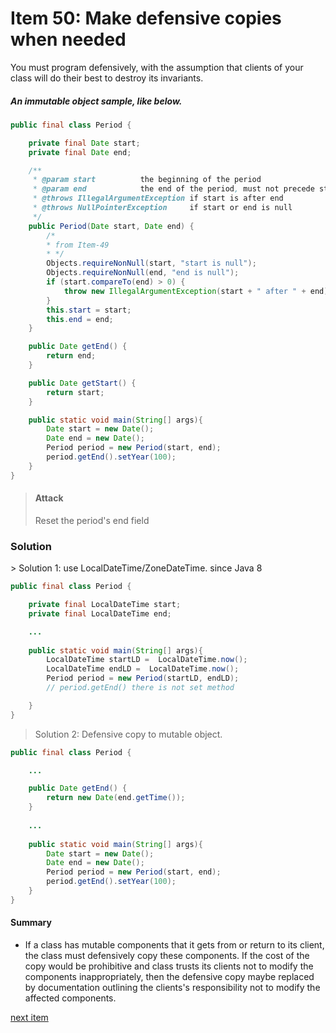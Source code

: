# Item 50: Make defensive copies when needed
You must program defensively, with the assumption that clients of your class will do their best to destroy its invariants.

##### An immutable object sample, like below.
```java
public final class Period {

    private final Date start;
    private final Date end;

    /**
     * @param start          the beginning of the period
     * @param end            the end of the period, must not precede start
     * @throws IllegalArgumentException if start is after end
     * @throws NullPointerException     if start or end is null
     */
    public Period(Date start, Date end) {
        /*
        * from Item-49
        * */
        Objects.requireNonNull(start, "start is null");
        Objects.requireNonNull(end, "end is null");
        if (start.compareTo(end) > 0) {
            throw new IllegalArgumentException(start + " after " + end);
        }
        this.start = start;
        this.end = end;
    }

    public Date getEnd() {
        return end;
    }

    public Date getStart() {
        return start;
    }

    public static void main(String[] args){
        Date start = new Date();
        Date end = new Date();
        Period period = new Period(start, end);
        period.getEnd().setYear(100);
    }
}
```

> <h4>Attack</h4>
> Reset the period's end field

<h3>Solution </h3>
> Solution 1: use LocalDateTime/ZoneDateTime. since Java 8

```java
public final class Period {

    private final LocalDateTime start;
    private final LocalDateTime end;

    ...
    
    public static void main(String[] args){
        LocalDateTime startLD =  LocalDateTime.now();
        LocalDateTime endLD =  LocalDateTime.now();
        Period period = new Period(startLD, endLD);
        // period.getEnd() there is not set method

    }
}
```

> Solution 2: Defensive copy to mutable object.

```java
public final class Period {

    ...

    public Date getEnd() {
        return new Date(end.getTime());
    }
    
    ...
    
    public static void main(String[] args){
        Date start = new Date();
        Date end = new Date();
        Period period = new Period(start, end);
        period.getEnd().setYear(100);
    }
}
```


<h4>Summary</h4>

* If a class has mutable components that it gets from or return to its client, the class must defensively copy 
these components. If the cost of the copy would be prohibitive and class trusts its clients not to modify 
the components inappropriately, then the defensive copy maybe replaced by documentation outlining the clients's 
responsibility not to modify the affected components.

<a href="./item_51_design_method_signatures_carefully.md">next item</a>